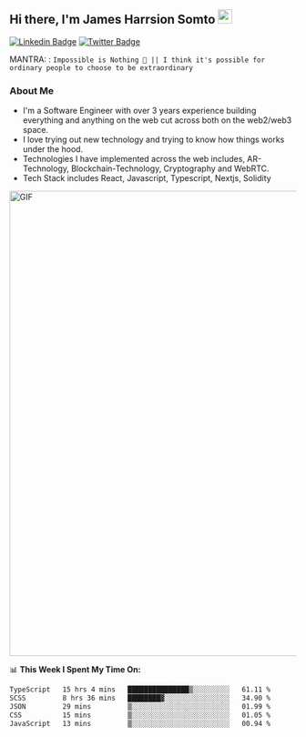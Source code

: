 ## Hi there, I'm James Harrsion Somto <img src="https://media.giphy.com/media/hvRJCLFzcasrR4ia7z/giphy.gif" width="25px">

[![Linkedin Badge](https://img.shields.io/badge/-LinkedIn-0e76a8?style=flat-square&logo=Linkedin&logoColor=white)](https://www.linkedin.com/in/james-harrison-212a66198/)
[![Twitter Badge](https://img.shields.io/badge/-Twitter-00acee?style=flat-square&logo=Twitter&logoColor=white)](https://twitter.com/KodeSage)


MANTRA: : `Impossible is Nothing 🚀 || I think it's possible for ordinary people to choose to be extraordinary`

### About Me
 - I'm a Software Engineer with over 3 years experience building everything and anything on the web cut across both on the web2/web3 space. 
 - I love trying out new technology and trying to know how things works under the hood. 
 - Technologies I have implemented across the web includes, AR-Technology, Blockchain-Technology, Cryptography and WebRTC.
 - Tech Stack includes React, Javascript, Typescript, Nextjs, Solidity
   
 
 
 <img align="center" alt="GIF" src="https://github.com/Gapur/Gapur/blob/master/coding.gif?raw=true" width="818px" height="818px" />
 


📊 **This Week I Spent My Time On:**

<!--START_SECTION:waka-->

```txt
TypeScript   15 hrs 4 mins   ███████████████▒░░░░░░░░░   61.11 %
SCSS         8 hrs 36 mins   ████████▓░░░░░░░░░░░░░░░░   34.90 %
JSON         29 mins         ▒░░░░░░░░░░░░░░░░░░░░░░░░   01.99 %
CSS          15 mins         ▒░░░░░░░░░░░░░░░░░░░░░░░░   01.05 %
JavaScript   13 mins         ▒░░░░░░░░░░░░░░░░░░░░░░░░   00.94 %
```

<!--END_SECTION:waka-->
<br />
<br />
<br />






